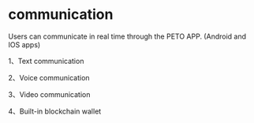 # communication

Users can communicate in real time through the PETO APP. (Android and IOS apps)

1、Text communication

2、Voice communication

3、Video communication

4、Built-in blockchain wallet
